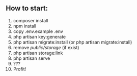 ## How to start:

1. composer install
2. npm install
3. copy .env.example .env
4. php artisan key:generate
5. php artisan migrate:install (or php artisan migrate:install)
6. remove _public/storage_ (if exist)
7. php artisan storage:link
8. php artisan serve
9. ???
10. Profit!
